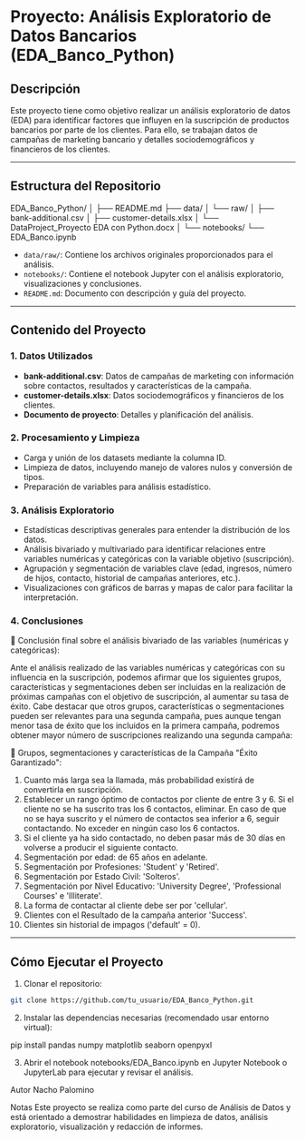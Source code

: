 # Proyecto: Análisis Exploratorio de Datos Bancarios (EDA_Banco_Python)

## Descripción

Este proyecto tiene como objetivo realizar un análisis exploratorio de datos (EDA) para identificar factores que influyen en la suscripción de productos bancarios por parte de los clientes. Para ello, se trabajan datos de campañas de marketing bancario y detalles sociodemográficos y financieros de los clientes.

---

## Estructura del Repositorio

EDA_Banco_Python/
│
├── README.md
├── data/
│ └── raw/
│ ├── bank-additional.csv
│ ├── customer-details.xlsx
│ └── DataProject_Proyecto EDA con Python.docx
│
└── notebooks/
└── EDA_Banco.ipynb


- `data/raw/`: Contiene los archivos originales proporcionados para el análisis.
- `notebooks/`: Contiene el notebook Jupyter con el análisis exploratorio, visualizaciones y conclusiones.
- `README.md`: Documento con descripción y guía del proyecto.

---

## Contenido del Proyecto

### 1. Datos Utilizados

- **bank-additional.csv**: Datos de campañas de marketing con información sobre contactos, resultados y características de la campaña.
- **customer-details.xlsx**: Datos sociodemográficos y financieros de los clientes.
- **Documento de proyecto**: Detalles y planificación del análisis.

### 2. Procesamiento y Limpieza

- Carga y unión de los datasets mediante la columna ID.
- Limpieza de datos, incluyendo manejo de valores nulos y conversión de tipos.
- Preparación de variables para análisis estadístico.

### 3. Análisis Exploratorio

- Estadísticas descriptivas generales para entender la distribución de los datos.
- Análisis bivariado y multivariado para identificar relaciones entre variables numéricas y categóricas con la variable objetivo (suscripción).
- Agrupación y segmentación de variables clave (edad, ingresos, número de hijos, contacto, historial de campañas anteriores, etc.).
- Visualizaciones con gráficos de barras y mapas de calor para facilitar la interpretación.

### 4. Conclusiones

 🔎 Conclusión final sobre el análisis bivariado de las variables (numéricas y categóricas):

Ante el análisis realizado de las variables numéricas y categóricas con su influencia en la suscripción, podemos afirmar que los siguientes
grupos, características y segmentaciones deben ser incluidas en la realización de próximas campañas con el objetivo de suscripción, 
al aumentar su tasa de éxito. Cabe destacar que otros grupos, características o segmentaciones pueden ser relevantes para una segunda campaña,
pues aunque tengan menor tasa de éxito que los incluidos en la primera campaña, podremos obtener mayor número de suscripciones realizando 
una segunda campaña:

🎯 Grupos, segmentaciones y características de la Campaña "Éxito Garantizado":

1. Cuanto más larga sea la llamada, más probabilidad existirá de convertirla en suscripción.
2. Establecer un rango óptimo de contactos por cliente de entre 3 y 6. Si el cliente no se ha suscrito tras los 6 contactos, eliminar. 
En caso de que no se haya suscrito y el número de contactos sea inferior a 6, seguir contactando. No exceder en ningún caso los 6 contactos.
3. Si el cliente ya ha sido contactado, no deben pasar más de 30 días en volverse a producir el siguiente contacto.
4. Segmentación por edad: de 65 años en adelante. 
5. Segmentación por Profesiones: 'Student' y 'Retired'.
6. Segmentación por Estado Civil: 'Solteros'.
7. Segmentación por Nivel Educativo: 'University Degree', 'Professional Courses' e 'Illiterate'.
8. La forma de contactar al cliente debe ser por 'cellular'.
9. Clientes con el Resultado de la campaña anterior 'Success'.
10. Clientes sin historial de impagos ('default' = 0).

---

## Cómo Ejecutar el Proyecto

1. Clonar el repositorio:

```bash
git clone https://github.com/tu_usuario/EDA_Banco_Python.git
```

2. Instalar las dependencias necesarias (recomendado usar entorno virtual):

pip install pandas numpy matplotlib seaborn openpyxl

3. Abrir el notebook notebooks/EDA_Banco.ipynb en Jupyter Notebook o JupyterLab para ejecutar y revisar el análisis.

Autor
Nacho Palomino

Notas
Este proyecto se realiza como parte del curso de Análisis de Datos y está orientado a demostrar habilidades en limpieza de datos, análisis exploratorio, visualización y redacción de informes.
